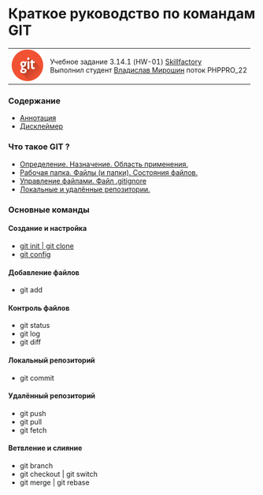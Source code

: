 # Краткое руководство по командам GIT # 

<table>
  <tr>
    <td><a href="https://git-scm.com/"><img src="./assets/git_64.png"></img></a></td>
    <td>
Учебное задание 3.14.1 (HW-01) <a href="https://skillfactory.ru/">Skillfactory</a> <br> 
Выполнил студент <a href="https://github.com/Vlad-Miroshin">Владислав Мирошин</a> поток PHPPRO_22 
    </td>
  </tr>
</table>



### Содержание

- [Аннотация](./partials/annotation.md)
- [Дисклеймер](./partials/disclaimer.md)

### Что такое GIT ?

- [Определение. Назначение. Область применения.](./partials/intro.md)
- [Рабочая папка. Файлы (и папки). Состояния файлов.](./partials/intro_workfolder.md)
- [Управление файлами. Файл .gitignore](./partials/intro_files.md)
- [Локальные и удалённые репозитории.](./partials/intro_repo.md)

### Основные команды

#### Создание и настройка

- [git init | git clone](./partials/git_init_clone.md)
- [git config](./partials/git_config.md)

#### Добавление файлов

- git add

#### Контроль файлов

- git status
- git log
- git diff

#### Локальный репозиторий

- git commit

#### Удалённый репозиторий

- git push
- git pull
- git fetch

#### Ветвление и слияние

- git branch
- git checkout | git switch
- git merge | git rebase
